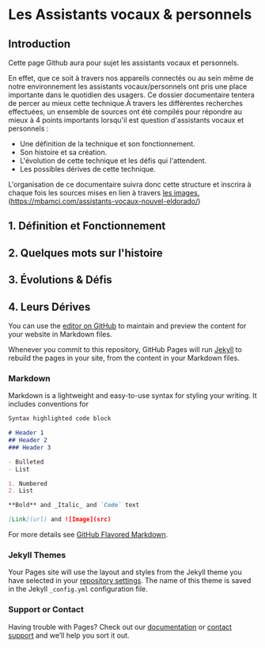 # Les Assistants vocaux & personnels 
## Introduction
Cette page Github aura pour sujet les assistants vocaux et personnels.

En effet, que ce soit à travers nos appareils connectés ou au sein même de notre environnement les assistants vocaux/personnels ont pris une place importante dans le quotidien des usagers.
Ce dossier documentaire tentera de percer au mieux cette technique.À travers les différentes recherches effectuées, un ensemble de sources ont été compilés pour répondre au mieux à 4 points importants lorsqu'il est question d'assistants vocaux et personnels : 
- Une définition de la technique et son fonctionnement.
- Son histoire et sa création.
- L'évolution de cette technique et les défis qui l'attendent.
- Les possibles dérives de cette technique.

L'organisation de ce documentaire suivra donc cette structure et inscrira à chaque fois les sources mises en lien à travers 
[les images.](Images/1.png)(https://mbamci.com/assistants-vocaux-nouvel-eldorado/) 




## 1. Définition et Fonctionnement 
## 2. Quelques mots sur l'histoire 
## 3. Évolutions & Défis 
## 4. Leurs Dérives


You can use the [editor on GitHub](https://github.com/FarahMrbt/assperso/edit/master/index.md) to maintain and preview the content for your website in Markdown files.

Whenever you commit to this repository, GitHub Pages will run [Jekyll](https://jekyllrb.com/) to rebuild the pages in your site, from the content in your Markdown files.

### Markdown

Markdown is a lightweight and easy-to-use syntax for styling your writing. It includes conventions for

```markdown
Syntax highlighted code block

# Header 1
## Header 2
### Header 3

- Bulleted
- List

1. Numbered
2. List

**Bold** and _Italic_ and `Code` text

[Link](url) and ![Image](src)
```

For more details see [GitHub Flavored Markdown](https://guides.github.com/features/mastering-markdown/).

### Jekyll Themes

Your Pages site will use the layout and styles from the Jekyll theme you have selected in your [repository settings](https://github.com/FarahMrbt/assperso/settings). The name of this theme is saved in the Jekyll `_config.yml` configuration file.

### Support or Contact

Having trouble with Pages? Check out our [documentation](https://help.github.com/categories/github-pages-basics/) or [contact support](https://github.com/contact) and we’ll help you sort it out.
